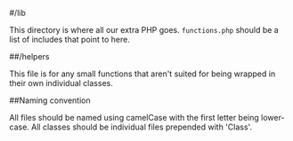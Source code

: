 #/lib

This directory is where all our extra PHP goes. `functions.php` should be a
list of includes that point to here.

##/helpers

This file is for any small functions that aren't suited for being wrapped in
their own individual classes.

##Naming convention

All files should be named using camelCase with the first letter being
lower-case. All classes should be individual files prepended with 'Class'.